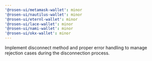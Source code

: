 ```yaml
---
'@rosen-ui/metamask-wallet': minor
'@rosen-ui/nautilus-wallet': minor
'@rosen-ui/eternl-wallet': minor
'@rosen-ui/lace-wallet': minor
'@rosen-ui/nami-wallet': minor
'@rosen-ui/okx-wallet': minor
---
```


Implement disconnect method and proper error handling to manage rejection cases during the disconnection process.
